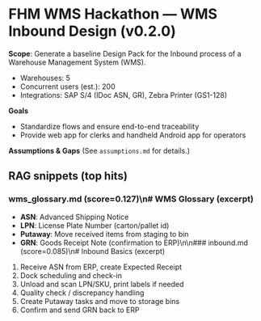 # FHM WMS Hackathon — WMS Inbound Design (v0.2.0)

**Scope**: Generate a baseline Design Pack for the Inbound process of a Warehouse Management System (WMS).
- Warehouses: 5
- Concurrent users (est.): 200
- Integrations: SAP S/4 (IDoc ASN, GR), Zebra Printer (GS1-128)

**Goals**
- Standardize flows and ensure end-to-end traceability
- Provide web app for clerks and handheld Android app for operators

**Assumptions & Gaps**
(See `assumptions.md` for details.)

## RAG snippets (top hits)
### wms_glossary.md (score=0.127)\n# WMS Glossary (excerpt)
- **ASN**: Advanced Shipping Notice
- **LPN**: License Plate Number (carton/pallet id)
- **Putaway**: Move received items from staging to bin
- **GRN**: Goods Receipt Note (confirmation to ERP)\n\n### inbound.md (score=0.085)\n# Inbound Basics (excerpt)
1) Receive ASN from ERP, create Expected Receipt
2) Dock scheduling and check-in
3) Unload and scan LPN/SKU, print labels if needed
4) Quality check / discrepancy handling
5) Create Putaway tasks and move to storage bins
6) Confirm and send GRN back to ERP

